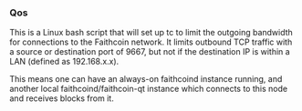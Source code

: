 ### Qos ###

This is a Linux bash script that will set up tc to limit the outgoing bandwidth for connections to the Faithcoin network. It limits outbound TCP traffic with a source or destination port of 9667, but not if the destination IP is within a LAN (defined as 192.168.x.x).

This means one can have an always-on faithcoind instance running, and another local faithcoind/faithcoin-qt instance which connects to this node and receives blocks from it.
